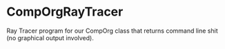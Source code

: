 # CompOrgRayTracer
Ray Tracer program for our CompOrg class that returns command line shit (no graphical output involved).
